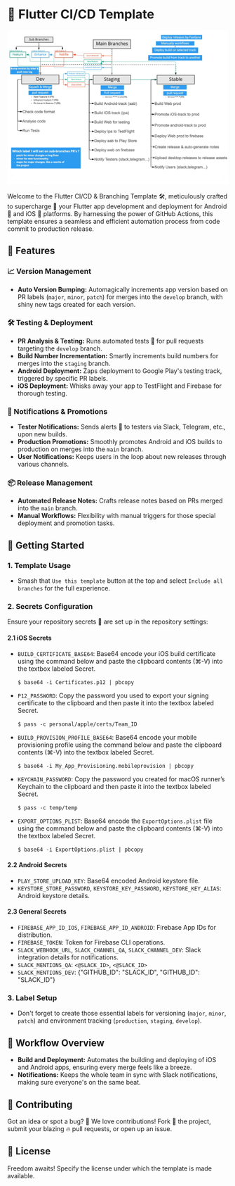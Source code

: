 # 🚀 Flutter CI/CD Template

![Flutter CI/CD Workflow](assets/git_workflow.jpg)

Welcome to the Flutter CI/CD & Branching Template 🛠️, meticulously crafted to supercharge 🌟 your Flutter app development and deployment for Android 📱 and iOS 🍏 platforms. By harnessing the power of GitHub Actions, this template ensures a seamless and efficient automation process from code commit to production release.

## 🌈 Features

### 📈 Version Management
- **Auto Version Bumping:** Automagically increments app version based on PR labels (`major`, `minor`, `patch`) for merges into the `develop` branch, with shiny new tags created for each version.

### 🛠️ Testing & Deployment
- **PR Analysis & Testing:** Runs automated tests 🧪 for pull requests targeting the `develop` branch.
- **Build Number Incrementation:** Smartly increments build numbers for merges into the `staging` branch.
- **Android Deployment:** Zaps deployment to Google Play's testing track, triggered by specific PR labels.
- **iOS Deployment:** Whisks away your app to TestFlight and Firebase for thorough testing.

### 📢 Notifications & Promotions
- **Tester Notifications:** Sends alerts 🚨 to testers via Slack, Telegram, etc., upon new builds.
- **Production Promotions:** Smoothly promotes Android and iOS builds to production on merges into the `main` branch.
- **User Notifications:** Keeps users in the loop about new releases through various channels.

### 📦 Release Management
- **Automated Release Notes:** Crafts release notes based on PRs merged into the `main` branch.
- **Manual Workflows:** Flexibility with manual triggers for those special deployment and promotion tasks.

## 🚀 Getting Started

### 1. Template Usage
   - Smash that `Use this template` button at the top and select `Include all branches` for the full experience.

### 2. Secrets Configuration
   Ensure your repository secrets 🤫 are set up in the repository settings:

   #### 2.1 iOS Secrets
   - `BUILD_CERTIFICATE_BASE64`: Base64 encode your iOS build certificate using the command below and paste the clipboard contents (⌘-V) into the textbox labeled Secret.
     ```
     $ base64 -i Certificates.p12 | pbcopy
     ```
   - `P12_PASSWORD`: Copy the password you used to export your signing certificate to the clipboard and then paste it into the textbox labeled Secret.
     ```
     $ pass -c personal/apple/certs/Team_ID
     ```
   - `BUILD_PROVISION_PROFILE_BASE64`: Base64 encode your mobile provisioning profile using the command below and paste the clipboard contents (⌘-V) into the textbox labeled Secret.
     ```
     $ base64 -i My_App_Provisioning.mobileprovision | pbcopy
     ```
   - `KEYCHAIN_PASSWORD`: Copy the password you created for macOS runner’s Keychain to the clipboard and then paste it into the textbox labeled Secret.
     ```
     $ pass -c temp/temp
     ```
   - `EXPORT_OPTIONS_PLIST`: Base64 encode the `ExportOptions.plist` file using the command below and paste the clipboard contents (⌘-V) into the textbox labeled Secret.
     ```
     $ base64 -i ExportOptions.plist | pbcopy
     ```

   #### 2.2 Android Secrets
   - `PLAY_STORE_UPLOAD_KEY`: Base64 encoded Android keystore file.
   - `KEYSTORE_STORE_PASSWORD`, `KEYSTORE_KEY_PASSWORD`, `KEYSTORE_KEY_ALIAS`: Android keystore details.

   #### 2.3 General Secrets
   - `FIREBASE_APP_ID_IOS`, `FIREBASE_APP_ID_ANDROID`: Firebase App IDs for distribution.
   - `FIREBASE_TOKEN`: Token for Firebase CLI operations.
   - `SLACK_WEBHOOK_URL`, `SLACK_CHANNEL_QA`, `SLACK_CHANNEL_DEV`: Slack integration details for notifications.
   - `SLACK_MENTIONS_QA`: `<@SLACK_ID>`, `<@SLACK_ID>`
   - `SLACK_MENTIONS_DEV`: {"GITHUB_ID": "SLACK_ID", "GITHUB_ID": "SLACK_ID"}

### 3. Label Setup
   - Don't forget to create those essential labels for versioning (`major`, `minor`, `patch`) and environment tracking (`production`, `staging`, `develop`).

## 🧭 Workflow Overview

- **Build and Deployment:** Automates the building and deploying of iOS and Android apps, ensuring every merge feels like a breeze.
- **Notifications:** Keeps the whole team in sync with Slack notifications, making sure everyone's on the same beat.

## 🤝 Contributing

Got an idea or spot a bug? 🐛 We love contributions! Fork 🍴 the project, submit your blazing 🔥 pull requests, or open up an issue.

## 📜 License

Freedom awaits! Specify the license under which the template is made available.